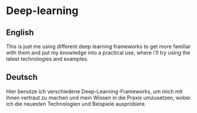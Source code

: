 # Deep-learning
## English
This is just me using different deep learning frameworks to get more familiar with them and put my knowledge into a practical use, where i'll try using the latest technologies and examples.

## Deutsch
Hier benutze ich verschiedene Deep-Learning-Frameworks, um mich mit ihnen vertraut zu machen und mein Wissen in die Praxis umzusetzen, wobei ich die neuesten Technologien und Beispiele ausprobiere.
